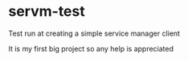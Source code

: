 # servm-test
<p>Test run at creating a simple service manager client</p>
<p>It is my first big project so any help is appreciated</p>
